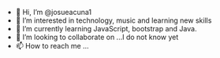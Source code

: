 - 👋 Hi, I’m @josueacuna1
- 👀 I’m interested in technology, music and learning new skills
- 🌱 I’m currently learning JavaScript, bootstrap and Java. 
- 💞️ I’m looking to collaborate on ...I do not know yet
- 📫 How to reach me ...

<!---
josueacuna1/josueacuna1 is a ✨ special ✨ repository because its `README.md` (this file) appears on your GitHub profile.
You can click the Preview link to take a look at your changes.
--->
